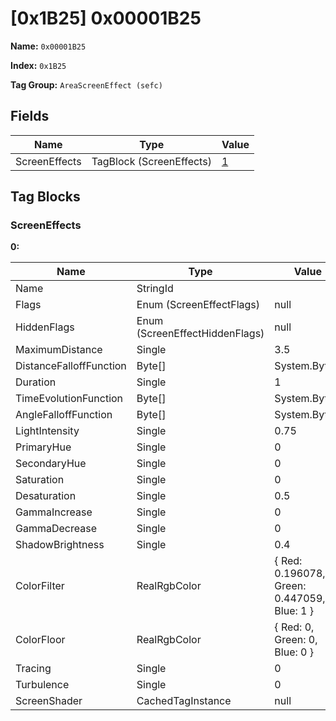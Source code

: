 # [0x1B25] 0x00001B25

**Name:** ```0x00001B25```

**Index:** ```0x1B25```

**Tag Group:** ```AreaScreenEffect (sefc)```

## Fields

Name	| Type	| Value
---	|---	|---	|
ScreenEffects	|TagBlock (ScreenEffects)	|[1](#screeneffects)


## Tag Blocks

### ScreenEffects

**0:**

Name	| Type	| Value
---	|---	|---	|
Name	|StringId	|
Flags	|Enum (ScreenEffectFlags)	|null
HiddenFlags	|Enum (ScreenEffectHiddenFlags)	|null
MaximumDistance	|Single	|3.5
DistanceFalloffFunction	|Byte[]	|System.Byte[]
Duration	|Single	|1
TimeEvolutionFunction	|Byte[]	|System.Byte[]
AngleFalloffFunction	|Byte[]	|System.Byte[]
LightIntensity	|Single	|0.75
PrimaryHue	|Single	|0
SecondaryHue	|Single	|0
Saturation	|Single	|0
Desaturation	|Single	|0.5
GammaIncrease	|Single	|0
GammaDecrease	|Single	|0
ShadowBrightness	|Single	|0.4
ColorFilter	|RealRgbColor	|{ Red: 0.196078, Green: 0.447059, Blue: 1 }
ColorFloor	|RealRgbColor	|{ Red: 0, Green: 0, Blue: 0 }
Tracing	|Single	|0
Turbulence	|Single	|0
ScreenShader	|CachedTagInstance	|null


